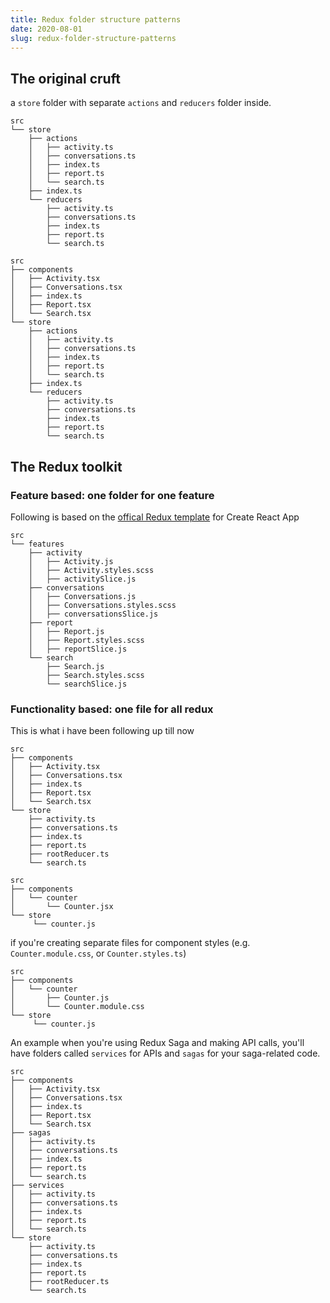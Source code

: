 ```yaml
---
title: Redux folder structure patterns
date: 2020-08-01
slug: redux-folder-structure-patterns
---
```


## The original cruft

a `store` folder with separate `actions` and `reducers` folder inside.

```
src
└── store
    ├── actions
    │   ├── activity.ts
    │   ├── conversations.ts
    │   ├── index.ts
    │   ├── report.ts
    │   └── search.ts
    ├── index.ts
    └── reducers
        ├── activity.ts
        ├── conversations.ts
        ├── index.ts
        ├── report.ts
        └── search.ts
```

```
src
├── components
│   ├── Activity.tsx
│   ├── Conversations.tsx
│   ├── index.ts
│   ├── Report.tsx
│   └── Search.tsx
└── store
    ├── actions
    │   ├── activity.ts
    │   ├── conversations.ts
    │   ├── index.ts
    │   ├── report.ts
    │   └── search.ts
    ├── index.ts
    └── reducers
        ├── activity.ts
        ├── conversations.ts
        ├── index.ts
        ├── report.ts
        └── search.ts
```

## The Redux toolkit

### Feature based: one folder for one feature

Following is based on the [offical Redux template](https://github.com/reduxjs/cra-template-redux) for Create React App

```
src
└── features
    ├── activity
    │   ├── Activity.js
    │   ├── Activity.styles.scss
    │   ├── activitySlice.js
    ├── conversations
    │   ├── Conversations.js
    │   ├── Conversations.styles.scss
    │   ├── conversationsSlice.js
    ├── report
    │   ├── Report.js
    │   ├── Report.styles.scss
    │   ├── reportSlice.js
    └── search
        ├── Search.js
        ├── Search.styles.scss
        └── searchSlice.js
```

### Functionality based: one file for all redux

This is what i have been following up till now

```
src
├── components
│   ├── Activity.tsx
│   ├── Conversations.tsx
│   ├── index.ts
│   ├── Report.tsx
│   └── Search.tsx
└── store
    ├── activity.ts
    ├── conversations.ts
    ├── index.ts
    ├── report.ts
    ├── rootReducer.ts
    └── search.ts
```

```
src
├── components
│   └── counter
│       └── Counter.jsx
└── store
     └── counter.js
```

if you're creating separate files for component styles (e.g. `Counter.module.css`, or `Counter.styles.ts`)

```
src
├── components
│   └── counter
│       ├── Counter.js
│       └── Counter.module.css
└── store
     └── counter.js
```

An example when you're using Redux Saga and making API calls, you'll have folders called `services` for APIs and `sagas` for your saga-related code.

```
src
├── components
│   ├── Activity.tsx
│   ├── Conversations.tsx
│   ├── index.ts
│   ├── Report.tsx
│   └── Search.tsx
├── sagas
│   ├── activity.ts
│   ├── conversations.ts
│   ├── index.ts
│   ├── report.ts
│   └── search.ts
├── services
│   ├── activity.ts
│   ├── conversations.ts
│   ├── index.ts
│   ├── report.ts
│   └── search.ts
└── store
    ├── activity.ts
    ├── conversations.ts
    ├── index.ts
    ├── report.ts
    ├── rootReducer.ts
    └── search.ts
```
